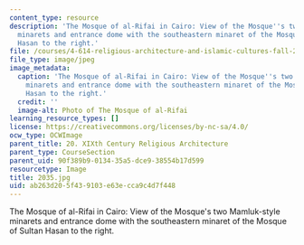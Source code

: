 ```yaml
---
content_type: resource
description: 'The Mosque of al-Rifai in Cairo: View of the Mosque''s two Mamluk-style
  minarets and entrance dome with the southeastern minaret of the Mosque of Sultan
  Hasan to the right.'
file: /courses/4-614-religious-architecture-and-islamic-cultures-fall-2002/ab263d205f439103e63ecca9c4d7f448_2035.jpg
file_type: image/jpeg
image_metadata:
  caption: 'The Mosque of al-Rifai in Cairo: View of the Mosque''s two Mamluk-style
    minarets and entrance dome with the southeastern minaret of the Mosque of Sultan
    Hasan to the right.'
  credit: ''
  image-alt: Photo of The Mosque of al-Rifai
learning_resource_types: []
license: https://creativecommons.org/licenses/by-nc-sa/4.0/
ocw_type: OCWImage
parent_title: 20. XIXth Century Religious Architecture
parent_type: CourseSection
parent_uid: 90f389b9-0134-35a5-dce9-38554b17d599
resourcetype: Image
title: 2035.jpg
uid: ab263d20-5f43-9103-e63e-cca9c4d7f448
---
```

The Mosque of al-Rifai in Cairo: View of the Mosque's two Mamluk-style minarets and entrance dome with the southeastern minaret of the Mosque of Sultan Hasan to the right.